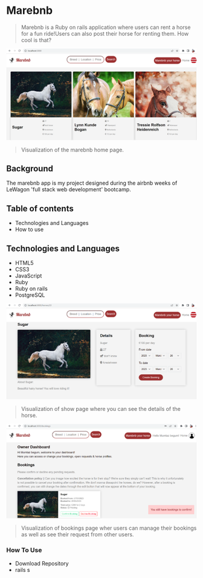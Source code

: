 # Marebnb
> Marebnb is a Ruby on rails application where users can rent a horse for a fun ride!Users can also post their horse for renting them. How cool is that?


![banner](https://github.com/mumtazakhtar/marebnb/blob/master/public/screenshots/marebnb_home.png?raw=true)
> Visualization of the marebnb home page.


## Background

The marebnb app is my project designed during the airbnb weeks of LeWagon 'full stack web development' bootcamp.


## Table of contents

- Technologies and Languages
- How to use

## Technologies and Languages
+ HTML5
+ CSS3
+ JavaScript
+ Ruby
+ Ruby on rails
+ PostgreSQL



![banner](https://github.com/mumtazakhtar/marebnb/blob/master/public/screenshots/marebnb_showpage.png?raw=true)
> Visualization of show page  where you can see the details of the horse.


![banner](https://github.com/mumtazakhtar/marebnb/blob/master/public/screenshots/marebnb_bookings.png?raw=true)
> Visualization of bookings page wher users can manage their bookings as well as see their request from other users.



### How To Use
+ Download Repository
+ rails s
